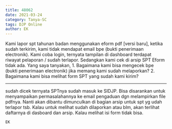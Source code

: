 ```yaml
---
title: 48062
date: 2021-03-24
category: Tanya-SC
tags: DJP Online
author: EK
---
```


Kami lapor spt tahunan badan menggunakan eform pdf [versi baru], ketika sudah terkirim, kami tidak mendapat email bpe (bukti penerimaan electronik). Kami coba login, ternyata tampilan di dashboard terdapat riwayat pelaporan / sudah terlapor. Sedangkan kami cek di arsip SPT Eform tidak ada. Yang saya tanyakan, 1. Bagaimana kami bisa mengecek bpe (bukti penerimaan electronik) jika memang kami sudah melaporkan? 2. Bagaimana kami bisa melihat form SPT yang sudah kami kirim?

---

sudah dicek ternyata SPTnya sudah masuk ke SIDJP. Bisa disarankan untuk menyampaikan permasalahannya ke email pengaduan dgn melampirkan file pdfnya. Nanti akan dibantu dimunculkan di bagian arsip untuk spt yg udah terlapor tsb. Kalau untuk melihat sudah dilaporkan atau blm, akan terlihat daftarnya di dasboard dan arsip. Kalau melihat isi form tidak bisa.

`EK`
